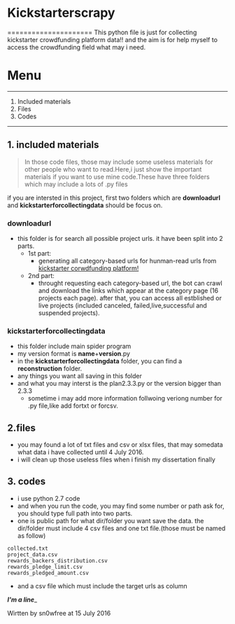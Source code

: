 # Kickstarterscrapy
=====================
This python file is just for collecting kickstarter crowdfunding platform data!!
and the aim is for help myself to access the crowdfunding field what may i need.
# Menu

---------------
1. Included materials
2. Files
3. Codes

------------------------

## 1. included materials
>In those code files, those may include some useless materials for other people who want to read.Here,i just show the important materials if you want to use mine code.These have three folders which may include a lots of .py files

if you are intersted in this project, first two folders which are **downloadurl** and **kickstarterforcollectingdata** should be focus on.

### **downloadurl**
- this folder is for search all possible project urls. it have been split into 2 parts.
  - 1st part:
     - generating all category-based urls for hunman-read urls from [kickstarter corwdfunding platform!](www.kickstarter.com)
  - 2nd part:
     - throught requesting each category-based url, the bot can crawl and download the links which appear at the category page (16 projects each page).
after that, you can access all estblished or live projects (included canceled, failed,live,successful and suspended projects).

### **kickstarterforcollectingdata**
- this folder include main spider program
- my version format is **name**+**version**.py
- in the **kickstarterforcollectingdata** folder, you can find a **reconstruction** folder. 
- any things you want all saving in this folder
- and what you may interst is the plan2.3.3.py or the version bigger than 2.3.3
	- sometime i may add more information follwoing veriong number for .py file,like add fortxt or forcsv.

## 2.files
- you may found a lot of txt files and csv or xlsx files, that may somedata what data i have collected until 4 July 2016. 
- i will clean up those useless files when i finish my dissertation finally

## 3. codes
- i use python 2.7 code  
- and when you run the code, you may find some number or path ask for, you should type full path into two parts.
- one is public path for what dir/folder you want save the data. the dir/folder must include 4 csv files and one txt file.(those must be named as follow)


```		
collected.txt
project_data.csv
rewards_backers_distribution.csv
rewards_pledge_limit.csv
rewards_pledged_amount.csv 				
```
- and a csv file which must include the target urls as column


___________________________I'm a line____________________________

Wirtten by sn0wfree at 15 July 2016

	
	
	
	

